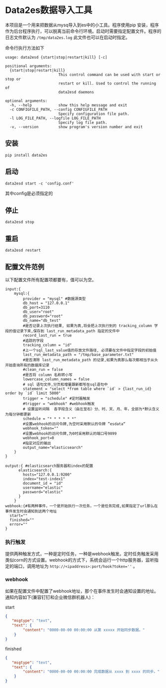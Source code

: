 # Data2es数据导入工具

本项目是一个用来把数据从mysq导入到es中的小工具。程序使用pip 安装，程序作为后台程序执行，可以脱离当前命令行环境。启动时需要指定配置文件。程序的日志文件默认为 ```/tmp/data2es.log``` 此文件也可以在启动时指定。

命令行执行方法如下

```shell
usage: data2esd {start|stop|restart|kill} [-c]

positional arguments:
  {start|stop|restart|kill}
                        This control command can be used with start or stop or
                        restart or kill. Used to control the running of
                        data2esd daemons

optional arguments:
  -h, --help            show this help message and exit
  -c CONFIGFILE_PATH, --config CONFIGFILE_PATH
                        Specify configuration file path.
  -l LOG_FILE_PATH, --logfile LOG_FILE_PATH
                        Specify log file path.
  -v, --version         show program's version number and exit
```

## 安装

```shell
pip install data2es
```

## 启动

```shell
data2esd start -c 'config.conf'
```

其中config是必须指定的

## 停止

```shell
data2esd stop
```

## 重启

```shell
data2esd restart
```

## 配置文件范例

 以下配置文件所有配置项都要有，值可以为空。

```hocon
input:{
    mysql:{
        provider = "mysql" #数据源类型        
        db_host = "127.0.0.1"
        db_port=3110
        db_user="root"
        db_password="root"
        db_name="db_test"
        #是否记录上次执行结果, 如果为真,将会把上次执行到的 tracking_column 字段的值记录下来,保存到 last_run_metadata_path 指定的文件中
        record_last_run = true
        #追踪的字段
        tracking_column = "id"        
        #上一个sql_last_value值的存放文件路径, 必须要在文件中指定字段的初始值
        last_run_metadata_path = "/tmp/base_parameter.txt"
        #是否清除 last_run_metadata_path 的记录,如果为真那么每次都相当于从头开始查询所有的数据库记录
        #clean_run = false
        #是否将 column 名称转小写
        lowercase_column_names = false
        # sql 语句文件,分页和增量跟新都写在sql语句中
        statement = "select *from table where `id` > {last_run_id} order by `id` limit 5000"
        trigger = "schedule" #定时器触发
        #trigger = "webhook" #webhook触发
        # 设置监听间隔  各字段含义（由左至右）分、时、天、月、年，全部为*默认含义为每分钟都更新
        schedule = "* * * * * *"
        #设置webhook的访问令牌,为空时采用默认的令牌 ”esdata“
        webhook_token=""
        #设置webhook的访问令牌,为0时采用默认的端口号9899
        webhook_port=0        
        #指定对应的输出
        output_name="elasticsearch"
    }   
}

output:{ #elasticsearch服务器和index的配置
      elasticsearch:{
        hosts="127.0.0.1:9200"        
        index="test-index1"
        document_id = "id"
        username="elastic"
        password="elastic"
      }       
    }
webhook:{#有两种事件，一个是开始执行一次任务，一个是任务完成,如果指定了url那么在事件发生时会通知到这两个地址
  start=""
  finished=""
  error=""
}

```

### 执行触发

提供两种触发方式，一种是定时任务，一种是webhook触发。定时任务触发采用类似corn的方式设置。webhook的方式下，系统会运行一个http服务器，监听指定的端口，调用地址为 ```http://<ipaddress>:port/hook?token=''``` 。 

### webhook

如果在配置文件中配置了webhook地址，那个在事件发生时会通知设置的地址。通知内容如下(兼容钉钉和企业微信群机器人)：

start

```json
{
   "msgtype": "text",
   "text": {
        "content": "0000-00-00 00:00:00 从第 xxxxx 开始同步数据。"
    }
}
```



finished

```json
{
   "msgtype": "text",
   "text": {
        "content": "0000-00-00 00:00:00 完成数据从 xxxx 到 xxxx 的同步。"
    }
}
```

